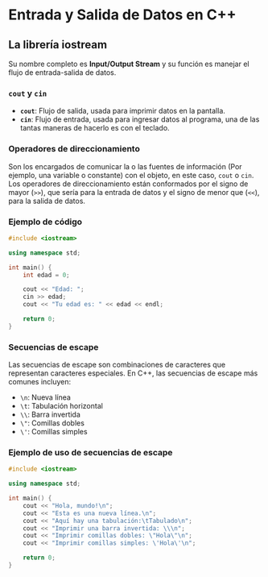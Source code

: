 # Entrada y Salida de Datos en C++


## La librería iostream

Su nombre completo es **Input/Output Stream** y su función es manejar el flujo de entrada-salida de datos.

### `cout` y `cin`

- **`cout`**: Flujo de salida, usada para imprimir datos en la pantalla.
- **`cin`**: Flujo de entrada, usada para ingresar datos al programa, una de las tantas maneras de hacerlo es con el teclado.

### Operadores de direccionamiento

Son los encargados de comunicar la o las fuentes de información (Por ejemplo, una variable o constante) con el objeto, en este caso, `cout` o `cin`. Los operadores de direccionamiento están conformados por el signo de mayor (`>>`), que sería para la entrada de datos y el signo de menor que (`<<`), para la salida de datos.

### Ejemplo de código

```cpp
#include <iostream>

using namespace std;

int main() {
    int edad = 0;

    cout << "Edad: ";
    cin >> edad;
    cout << "Tu edad es: " << edad << endl;

    return 0;
}
```


### Secuencias de escape

Las secuencias de escape son combinaciones de caracteres que representan caracteres especiales. En C++, las secuencias de escape más comunes incluyen:

- `\n`: Nueva línea
- `\t`: Tabulación horizontal
- `\\`: Barra invertida
- `\"`: Comillas dobles
- `\'`: Comillas simples

### Ejemplo de uso de secuencias de escape

```cpp
#include <iostream>

using namespace std;

int main() {
    cout << "Hola, mundo!\n";
    cout << "Esta es una nueva línea.\n";
    cout << "Aquí hay una tabulación:\tTabulado\n";
    cout << "Imprimir una barra invertida: \\\n";
    cout << "Imprimir comillas dobles: \"Hola\"\n";
    cout << "Imprimir comillas simples: \'Hola\'\n";

    return 0;
}
```